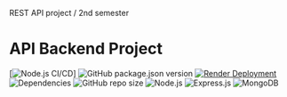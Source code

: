 REST API project / 2nd semester

# API Backend Project

[![Node.js CI/CD](https://github.com/Missjessen/MDB_REST/actions/workflows/main.yml/badge.svg?)]
![GitHub package.json version](https://img.shields.io/github/package-json/v/Missjessen/MDB_REST)
[![Render Deployment](https://img.shields.io/badge/Render-deployed-brightgreen)](https://render.com/)
![Dependencies](https://img.shields.io/badge/dependencies-up%20to%20date-brightgreen)
![GitHub repo size](https://img.shields.io/github/repo-size/Missjessen/MDB_REST)
![Node.js](https://img.shields.io/badge/Node.js-16.x-green)
![Express.js](https://img.shields.io/badge/Express-4.x-brightgreen)
![MongoDB](https://img.shields.io/badge/MongoDB-5.x-blue)

